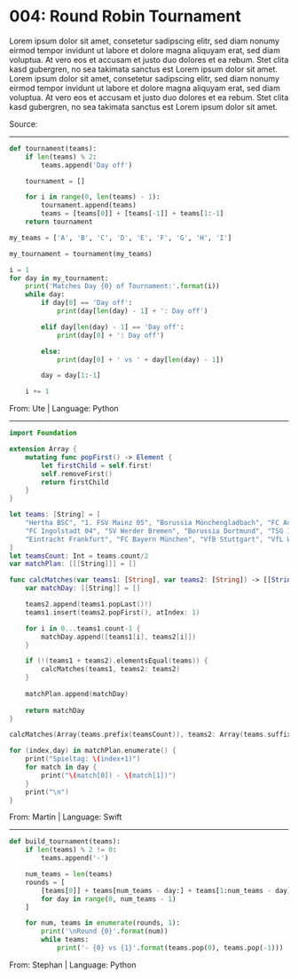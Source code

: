 # 004: Round Robin Tournament

Lorem ipsum dolor sit amet, consetetur sadipscing elitr, sed diam nonumy eirmod tempor invidunt ut labore et dolore magna aliquyam erat, sed diam voluptua. At vero eos et accusam et justo duo dolores et ea rebum. Stet clita kasd gubergren, no sea takimata sanctus est Lorem ipsum dolor sit amet. Lorem ipsum dolor sit amet, consetetur sadipscing elitr, sed diam nonumy eirmod tempor invidunt ut labore et dolore magna aliquyam erat, sed diam voluptua. At vero eos et accusam et justo duo dolores et ea rebum. Stet clita kasd gubergren, no sea takimata sanctus est Lorem ipsum dolor sit amet.

Source:

---

```python
def tournament(teams):
    if len(teams) % 2:
        teams.append('Day off')

    tournament = []

    for i in range(0, len(teams) - 1):
        tournament.append(teams)
        teams = [teams[0]] + [teams[-1]] + teams[1:-1]
    return tournament

my_teams = ['A', 'B', 'C', 'D', 'E', 'F', 'G', 'H', 'I']

my_tournament = tournament(my_teams)

i = 1
for day in my_tournament:
    print('Matches Day {0} of Tournament:'.format(i))
    while day:
        if day[0] == 'Day off':
            print(day[len(day) - 1] + ': Day off')

        elif day[len(day) - 1] == 'Day off':
            print(day[0] + ': Day off')

        else:
            print(day[0] + ' vs ' + day[len(day) - 1])

        day = day[1:-1]

    i += 1
```
From: Ute | Language: Python

---

```swift
import Foundation

extension Array {
    mutating func popFirst() -> Element {
        let firstChild = self.first!
        self.removeFirst()
        return firstChild
    }
}

let teams: [String] = [
    "Hertha BSC", "1. FSV Mainz 05", "Borussia Mönchengladbach", "FC Augsburg", "Hannover 96", "Bayer 04 Leverkusen",
    "FC Ingolstadt 04", "SV Werder Bremen", "Borussia Dortmund", "TSG 1899 Hoffenheim", "1. FC Köln", "Hamburger SV",
    "Eintracht Frankfurt", "FC Bayern München", "VfB Stuttgart", "VfL Wolfsburg", "FC Schalke 04", "SV Darmstadt 98",
]
let teamsCount: Int = teams.count/2
var matchPlan: [[[String]]] = []

func calcMatches(var teams1: [String], var teams2: [String]) -> [[String]] {
    var matchDay: [[String]] = []

    teams2.append(teams1.popLast()!)
    teams1.insert(teams2.popFirst(), atIndex: 1)

    for i in 0...teams1.count-1 {
        matchDay.append([teams1[i], teams2[i]])
    }

    if (!(teams1 + teams2).elementsEqual(teams)) {
        calcMatches(teams1, teams2: teams2)
    }
    
    matchPlan.append(matchDay)
    
    return matchDay
}

calcMatches(Array(teams.prefix(teamsCount)), teams2: Array(teams.suffix(teamsCount)))

for (index,day) in matchPlan.enumerate() {
    print("Spieltag: \(index+1)")
    for match in day {
        print("\(match[0]) - \(match[1])")
    }
    print("\n")
}
```
From: Martin | Language: Swift

---

```python
def build_tournament(teams):
    if len(teams) % 2 != 0:
        teams.append('-')

    num_teams = len(teams)
    rounds = [
        [teams[0]] + teams[num_teams - day:] + teams[1:num_teams - day]
        for day in range(0, num_teams - 1)
    ]

    for num, teams in enumerate(rounds, 1):
        print('\nRound {0}'.format(num))
        while teams:
            print('- {0} vs {1}'.format(teams.pop(0), teams.pop(-1)))
```
From: Stephan | Language: Python
